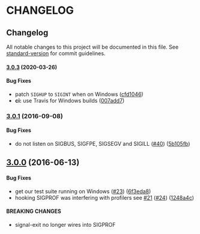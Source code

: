 # CHANGELOG

## Changelog

All notable changes to this project will be documented in this file. See [standard-version](https://github.com/conventional-changelog/standard-version) for commit guidelines.

#### [3.0.3](https://github.com/tapjs/signal-exit/compare/v3.0.2...v3.0.3) \(2020-03-26\)

#### Bug Fixes

* patch `SIGHUP` to `SIGINT` when on Windows \([cfd1046](https://github.com/tapjs/signal-exit/commit/cfd1046079af4f0e44f93c69c237a09de8c23ef2)\)
* **ci:** use Travis for Windows builds \([007add7](https://github.com/tapjs/signal-exit/commit/007add793d2b5ae3c382512103adbf321768a0b8)\)

### [3.0.1](https://github.com/tapjs/signal-exit/compare/v3.0.0...v3.0.1) \(2016-09-08\)

#### Bug Fixes

* do not listen on SIGBUS, SIGFPE, SIGSEGV and SIGILL \([\#40](https://github.com/tapjs/signal-exit/issues/40)\) \([5b105fb](https://github.com/tapjs/signal-exit/commit/5b105fb)\)

## [3.0.0](https://github.com/tapjs/signal-exit/compare/v2.1.2...v3.0.0) \(2016-06-13\)

#### Bug Fixes

* get our test suite running on Windows \([\#23](https://github.com/tapjs/signal-exit/issues/23)\) \([6f3eda8](https://github.com/tapjs/signal-exit/commit/6f3eda8)\)
* hooking SIGPROF was interfering with profilers see [\#21](https://github.com/tapjs/signal-exit/issues/21) \([\#24](https://github.com/tapjs/signal-exit/issues/24)\) \([1248a4c](https://github.com/tapjs/signal-exit/commit/1248a4c)\)

#### BREAKING CHANGES

* signal-exit no longer wires into SIGPROF

